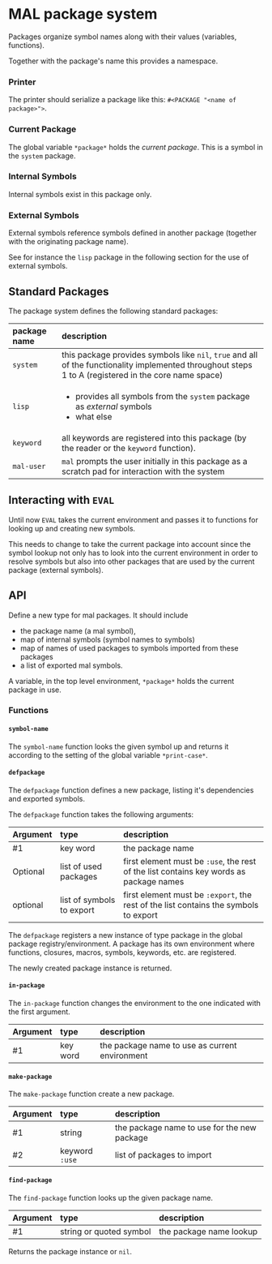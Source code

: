 # MAL package system

Packages organize symbol names along with their values (variables, functions).

Together with the package's name this provides a namespace.

### Printer

The printer should serialize a package like this: `#<PACKAGE "<name of package>">`.

### Current Package

The global variable `*package*` holds the *current package*.
This is a symbol in the `system` package.

### Internal Symbols

Internal symbols exist in this package only.

### External Symbols

External symbols reference symbols defined in another package (together with the originating package name).

See for instance the `lisp` package in the following section for the use of external symbols.

## Standard Packages

The package system defines the following standard packages:

| package name | description |
| :-- | :-- |
| `system` | this package provides symbols like `nil`, `true` and all of the functionality implemented throughout steps 1 to A (registered in the core name space) |
| `lisp` | <ul><li>provides all symbols from the `system` package as *external* symbols</li><li>what else</li></ul> |
| `keyword` | all keywords are registered into this package (by the reader or the `keyword` function). |
| `mal-user` | `mal` prompts the user initially in this package as a scratch pad for interaction with the system |

## Interacting with `EVAL`

Until now `EVAL` takes the current environment and passes it to functions for looking up and creating new symbols.

This needs to change to take the current package into account since the symbol lookup not only has to look into the current environment in order to resolve symbols but also into other packages that are used by the current package (external symbols).


## API

Define a new type for mal packages. It should include

* the package name (a mal symbol),
* map of internal symbols (symbol names to symbols)
* map of names of used packages to symbols imported from these packages
* a list of exported mal symbols.

A variable, in the top level environment, `*package*` holds the current package in use.

### Functions
#### `symbol-name`

The `symbol-name` function looks the given symbol up and returns it according to the setting of the global variable `*print-case*`.

#### `defpackage`

The `defpackage` function defines a new package, listing it's dependencies and exported symbols.

The `defpackage` function takes the following arguments:

| Argument | type | description |
|:--|:--| :-- |
| #1 | key word | the package name |
| Optional | list of used packages | first element must be `:use`, the rest of the list contains key words as package names |
| optional | list of symbols to export | first element must be `:export`, the rest of the list contains the symbols to export |

The `defpackage` registers a new instance of type package in the global package registry/environment. A package has its own environment where functions, closures, macros, symbols, keywords, etc. are registered.

The newly created package instance is returned.

#### `in-package`

The `in-package` function changes the environment to the one indicated with the first argument.

| Argument | type | description |
|:--|:--| :-- |
| #1 | key word | the package name to use as current environment |

#### `make-package`

The `make-package` function create a new package.

| Argument | type | description |
|:--|:--| :-- |
| #1 | string | the package name to use for the new package |
| #2 | keyword `:use` | list of packages to import |

#### `find-package`

The `find-package` function looks up the given package name.

| Argument | type | description |
|:-- |:--| :-- |
| #1 | string or quoted symbol | the package name lookup |

Returns the package instance or `nil`.

